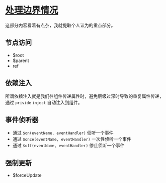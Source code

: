 # [处理边界情况](https://cn.vuejs.org/v2/guide/components-edge-cases.html)

这部分内容看着有点杂，我就提取个人认为的重点部分。

## 节点访问

- $root
- $parent
- ref

## 依赖注入

所谓依赖注入就是我们往组件传递属性时，避免层级过深时导致的重复属性传递，通过 `privide` `inject` 自动注入到组件。

## 事件侦听器

- 通过 `$on(eventName, eventHandler)` 侦听一个事件
- 通过 `$once(eventName, eventHandler)` 一次性侦听一个事件
- 通过 `$off(eventName, eventHandler)` 停止侦听一个事件

## 强制更新

- $forceUpdate


